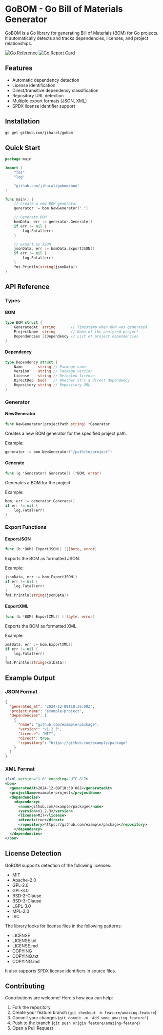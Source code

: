 # GoBOM - Go Bill of Materials Generator

GoBOM is a Go library for generating Bill of Materials (BOM) for Go projects. It automatically detects and tracks dependencies, licenses, and project relationships.

[![Go Reference](https://pkg.go.dev/badge/github.com/jiharal/gobom.svg)](https://pkg.go.dev/github.com/jiharal/gobom)
[![Go Report Card](https://goreportcard.com/badge/github.com/jiharal/gobom)](https://goreportcard.com/report/github.com/jiharal/gobom)

## Features

- Automatic dependency detection
- License identification
- Direct/transitive dependency classification
- Repository URL detection
- Multiple export formats (JSON, XML)
- SPDX license identifier support

## Installation

```bash
go get github.com/jiharal/gobom
```

## Quick Start

```go
package main

import (
    "fmt"
    "log"

    "github.com/jiharal/gobom/bom"
)

func main() {
    // Create a new BOM generator
    generator := bom.NewGenerator(".")

    // Generate BOM
    bomData, err := generator.Generate()
    if err != nil {
        log.Fatal(err)
    }

    // Export as JSON
    jsonData, err := bomData.ExportJSON()
    if err != nil {
        log.Fatal(err)
    }
    fmt.Println(string(jsonData))
}
```

## API Reference

### Types

#### BOM

```go
type BOM struct {
    GeneratedAt  string       // Timestamp when BOM was generated
    ProjectName  string       // Name of the analyzed project
    Dependencies []Dependency // List of project dependencies
}
```

#### Dependency

```go
type Dependency struct {
    Name       string // Package name
    Version    string // Package version
    License    string // Detected license
    DirectDep  bool   // Whether it's a direct dependency
    Repository string // Repository URL
}
```

### Generator

#### NewGenerator

```go
func NewGenerator(projectPath string) *Generator
```

Creates a new BOM generator for the specified project path.

Example:

```go
generator := bom.NewGenerator("/path/to/project")
```

#### Generate

```go
func (g *Generator) Generate() (*BOM, error)
```

Generates a BOM for the project.

Example:

```go
bom, err := generator.Generate()
if err != nil {
    log.Fatal(err)
}
```

### Export Functions

#### ExportJSON

```go
func (b *BOM) ExportJSON() ([]byte, error)
```

Exports the BOM as formatted JSON.

Example:

```go
jsonData, err := bom.ExportJSON()
if err != nil {
    log.Fatal(err)
}
fmt.Println(string(jsonData))
```

#### ExportXML

```go
func (b *BOM) ExportXML() ([]byte, error)
```

Exports the BOM as formatted XML.

Example:

```go
xmlData, err := bom.ExportXML()
if err != nil {
    log.Fatal(err)
}
fmt.Println(string(xmlData))
```

## Example Output

### JSON Format

```json
{
  "generated_at": "2024-12-09T10:30:00Z",
  "project_name": "example-project",
  "dependencies": [
    {
      "name": "github.com/example/package",
      "version": "v1.2.3",
      "license": "MIT",
      "direct": true,
      "repository": "https://github.com/example/package"
    }
  ]
}
```

### XML Format

```xml
<?xml version="1.0" encoding="UTF-8"?>
<bom>
  <generatedAt>2024-12-09T10:30:00Z</generatedAt>
  <projectName>example-project</projectName>
  <dependencies>
    <dependency>
      <name>github.com/example/package</name>
      <version>v1.2.3</version>
      <license>MIT</license>
      <direct>true</direct>
      <repository>https://github.com/example/package</repository>
    </dependency>
  </dependencies>
</bom>
```

## License Detection

GoBOM supports detection of the following licenses:

- MIT
- Apache-2.0
- GPL-2.0
- GPL-3.0
- BSD-2-Clause
- BSD-3-Clause
- LGPL-3.0
- MPL-2.0
- ISC

The library looks for license files in the following patterns:

- LICENSE
- LICENSE.txt
- LICENSE.md
- COPYING
- COPYING.txt
- COPYING.md

It also supports SPDX license identifiers in source files.

## Contributing

Contributions are welcome! Here's how you can help:

1. Fork the repository
2. Create your feature branch (`git checkout -b feature/amazing-feature`)
3. Commit your changes (`git commit -m 'Add some amazing feature'`)
4. Push to the branch (`git push origin feature/amazing-feature`)
5. Open a Pull Request
